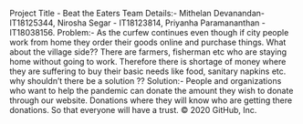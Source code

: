 Project Title - Beat the Eaters
Team Details:-
	Mithelan Devanandan- IT18125344,
	Nirosha Segar - IT18123814,
	Priyanha Paramananthan - IT18038156.
Problem:-
As the curfew continues even though if city people work from home they order their goods online and purchase things. What about
the village side?? There are farmers, fisherman etc who are staying home without going to work. Therefore there is shortage
of money where they are suffering to buy their basic needs like food, sanitary napkins etc. why shouldn’t there be a solution ??
Solution:-
People and organizations who want to help the pandemic can donate the amount they wish to donate through our website. Donations
where they will know who are getting there donations. So that everyone will have a trust.
© 2020 GitHub, Inc.